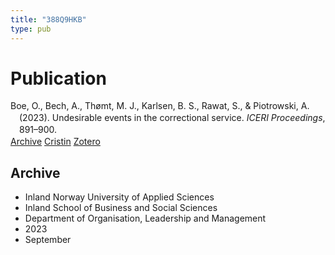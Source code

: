 ```yaml
---
title: "388Q9HKB"
type: pub
---
```

<h1>Publication</h1>
<article id="csl-bib-container-388Q9HKB" class="csl-bib-container">
  <div class="csl-bib-body" style="line-height: 1.35; padding-left: 1em; text-indent:-1em;">
  <div class="csl-entry">Boe, O., Bech, A., Th&#xF8;mt, M. J., Karlsen, B. S., Rawat, S., &amp; Piotrowski, A. (2023). Undesirable events in the correctional service. <i>ICERI Proceedings</i>, 891&#x2013;900.</div>
</div>
  <div class="csl-bib-buttons">
    <a href="#taxonomy-article-388Q9HKB" class="csl-bib-button">Archive</a>
    <a href="https://app.cristin.no/results/show.jsf?id=2178877" alt="Cristin URL" class="csl-bib-button">Cristin</a>
    <a href="http://zotero.org/groups/5402882/items/388Q9HKB" alt="Zotero URL" class="csl-bib-button">Zotero</a>
  </div>
  <div id="csl-bib-meta-container-388Q9HKB"></div>
</article>
<div id="csl-bib-meta-388Q9HKB" class="csl-bib-meta">
  <article id="taxonomy-article-388Q9HKB" class="taxonomy-article">
    <h1>Archive</h1>
    <ul>
      <li>Inland Norway University of Applied Sciences</li>
      <li>Inland School of Business and Social Sciences</li>
      <li>Department of Organisation, Leadership and Management</li>
      <li>2023</li>
      <li>September</li>
    </ul>
  </article>
</div>
